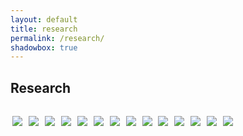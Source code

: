 ```yaml
---
layout: default
title: research
permalink: /research/
shadowbox: true
---
```


<style type="text/css">
  .thumbs {padding:12px 0 0 0px;}
  a img {border:none;border-bottom:0;padding:3px;}
</style>


## Research

<div class="thumbs">

<a href="{{site.url}}/img/research/code-google-com/schematic.jpg" rel="shadowbox[research]" title="Dual Color LED Matrix on MAX7219, code.google.com">
<img border="0" src="{{site.url}}/img/research/code-google-com/schematic-thumb.jpg"></a>

<a href="{{site.url}}/img/research/youtube-com/led-matrix.jpg" rel="shadowbox[research]" title="32x8 Led Matrix on MAX7219, youtube.com">
<img border="0" src="{{site.url}}/img/research/youtube-com/led-matrix-thumb.jpg"></a>

<a href="{{site.url}}/img/research/fffff-at/fatcart.jpg" rel="shadowbox[research]" title="Data Klubb, fffff.at">
<img border="0" src="{{site.url}}/img/research/fffff-at/fatcart-thumb.jpg"></a>

<a href="{{site.url}}/img/research/fffff-at/gold1.jpg" rel="shadowbox[research]" title="F.A.T. GOLD Europe, fffff.at">
<img border="0" src="{{site.url}}/img/research/fffff-at/gold1-thumb.jpg"></a>

<a href="{{site.url}}/img/research/fffff-at/gold2.jpg" rel="shadowbox[research]" title="F.A.T. GOLD Europe, fffff.at">
<img border="0" src="{{site.url}}/img/research/fffff-at/gold2-thumb.jpg"></a>

<a href="{{site.url}}/img/research/fffff-at/gold3.jpg" rel="shadowbox[research]" title="F.A.T. GOLD Europe, fffff.at">
<img border="0" src="{{site.url}}/img/research/fffff-at/gold3-thumb.jpg"></a>

<a href="{{site.url}}/img/research/placesiveneverbeen-com/addiewagenknecht.jpg" rel="shadowbox[research]" title="Addie Wagenknecht, placesiveneverbeen.com">
<img border="0" src="{{site.url}}/img/research/placesiveneverbeen-com/addiewagenknecht-thumb.jpg"></a>

<a href="{{site.url}}/img/research/nortd-com/touchkit.jpg" rel="shadowbox[research]" title="TouchKit, nortd.com">
<img border="0" src="{{site.url}}/img/research/nortd-com/touchkit-thumb.jpg"></a>

<a href="{{site.url}}/img/research/designhousestockholm-com/cordlamp.jpg" rel="shadowbox[research]" title="Cord Lamp, designhousestockholm.com">
<img border="0" src="{{site.url}}/img/research/designhousestockholm-com/cordlamp-thumb.jpg"></a>

<a href="{{site.url}}/img/research/jeppehein-net/labyrinth.jpg" rel="shadowbox[research]" title="Invisible Labyrinth, jeppehein.net">
<img border="0" src="{{site.url}}/img/research/jeppehein-net/labyrinth-thumb.jpg"></a>

<a href="{{site.url}}/img/research/antoniahirsch-com/metrique.jpg" rel="shadowbox[research]" title="Photographie Métrique 4, antoniahirsch.com">
<img border="0" src="{{site.url}}/img/research/antoniahirsch-com/metrique-thumb.jpg"></a>

<a href="{{site.url}}/img/research/antoniahirsch-com/metrique2.jpg" rel="shadowbox[research]" title="Photographie Métrique 3, antoniahirsch.com">
<img border="0" src="{{site.url}}/img/research/antoniahirsch-com/metrique2-thumb.jpg"></a>

<a href="{{site.url}}/img/research/neilharbisson-com/harbisson.jpg" rel="shadowbox[research]" title="Niel Harbisson, erraticario.com">
<img border="0" src="{{site.url}}/img/research/neilharbisson-com/harbisson-thumb.jpg"></a>

<a href="{{site.url}}/img/research/mudam-lu/graham.jpg" rel="shadowbox[research]" title="Dan Graham, mudam.lu">
<img border="0" src="{{site.url}}/img/research/mudam-lu/graham-thumb.jpg"></a>
</div>
